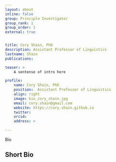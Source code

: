 ```yaml
---
layout: about
inline: false
group: Principle Investigator
group_rank: 1
group_order: 1
external: true


title: Cory Shain, PhD
description: Assistant Professor of Linguistics
lastname: Shain
publications: 

teaser: >
    A sentense of intro here

profile:
    name: Cory Shain, PhD
    position:  Assistant Professor of Linguistics
    align: right
    image: bio_cory_shain.jpg
    email: cory.shain@gmail.com
    website: https://cory.shain.github.io
    twitter: 
    orcid: 
    address: >
        
---
```


Bio

## Short Bio

